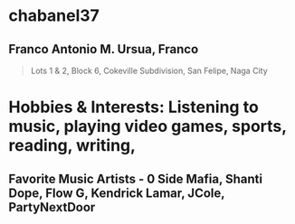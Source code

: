 # chabanel37
## Franco Antonio M. Ursua, Franco
> Lots 1 & 2, Block 6, Cokeville Subdivision, San Felipe, Naga City

# Hobbies & Interests: Listening to music, playing video games, sports, reading, writing, 
## Favorite Music Artists - 0 Side Mafia, Shanti Dope, Flow G, Kendrick Lamar, JCole, PartyNextDoor
